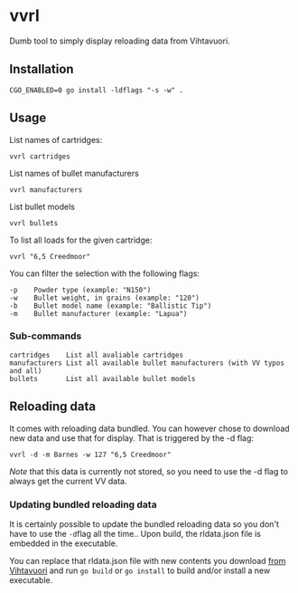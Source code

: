# vvrl
Dumb tool to simply display reloading data from Vihtavuori.

## Installation
```CGO_ENABLED=0 go install -ldflags "-s -w" .```

## Usage
List names of cartridges:

```vvrl cartridges```

List names of bullet manufacturers

```vvrl manufacturers```

List bullet models

```vvrl bullets```

To list all loads for the given cartridge:

```vvrl "6,5 Creedmoor"```

You can filter the selection with the following flags:
```
-p    Powder type (example: "N150")
-w    Bullet weight, in grains (example: "120")
-b    Bullet model name (example: "Ballistic Tip")
-m    Bullet manufacturer (example: "Lapua")
```

### Sub-commands
```
cartridges    List all avaliable cartridges
manufacturers List all available bullet manufacturers (with VV typos and all)
bullets       List all available bullet models
```


## Reloading data
It comes with reloading data bundled. You can however chose to download new data
and use that for display. That is triggered by the -d flag:

```vvrl -d -m Barnes -w 127 "6,5 Creedmoor"```

*Note* that this data is currently not stored, so you need to use the -d flag
to always get the current VV data.

### Updating bundled reloading data
It is certainly possible to update the bundled reloading data so you don't have to
use the `-d`flag all the time.. Upon build, the rldata.json file is embedded in the executable.

You can replace that rldata.json
file with new contents you download 
[from Vihtavuori](https://www.vihtavuori.com/wp-content/themes/vihtavuori/sovellus_vihtavuori/relodata.json) and run `go build` or `go install` to build and/or install a new
executable.